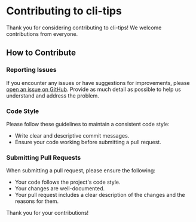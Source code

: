 # Contributing to cli-tips

Thank you for considering contributing to cli-tips! We welcome contributions from everyone.

## How to Contribute

### Reporting Issues

If you encounter any issues or have suggestions for improvements, please [open an issue on GitHub](https://github.com/cli-stuff/cli-tips/issues/new/choose). Provide as much detail as possible to help us understand and address the problem.

### Code Style

Please follow these guidelines to maintain a consistent code style:

- Write clear and descriptive commit messages.
- Ensure your code working before submitting a pull request.

### Submitting Pull Requests

When submitting a pull request, please ensure the following:

- Your code follows the project's code style.
- Your changes are well-documented.
- Your pull request includes a clear description of the changes and the reasons for them.

Thank you for your contributions!
